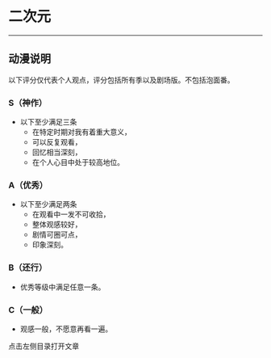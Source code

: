 # 二次元
---
## **动漫说明**
以下评分仅代表个人观点，评分包括所有季以及剧场版。不包括泡面番。
### **S（神作）**
- 以下至少满足三条
  - 在特定时期对我有着重大意义，
  - 可以反复观看，
  - 回忆相当深刻，
  - 在个人心目中处于较高地位。
### **A（优秀）**
- 以下至少满足两条
  - 在观看中一发不可收拾，
  - 整体观感较好，
  - 剧情可圈可点，
  - 印象深刻。
### **B（还行）**
- 优秀等级中满足任意一条。
### **C（一般）**
- 观感一般，不愿意再看一遍。

点击左侧目录打开文章